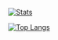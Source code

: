 [![Stats](https://github-readme-stats.vercel.app/api?username=NotDSF&show_icons=true&count_private=true&theme=dark)]()

[![Top Langs](https://github-readme-stats.vercel.app/api/top-langs/?username=NotDSF&hide=css&layout=compact&theme=dark)]()
